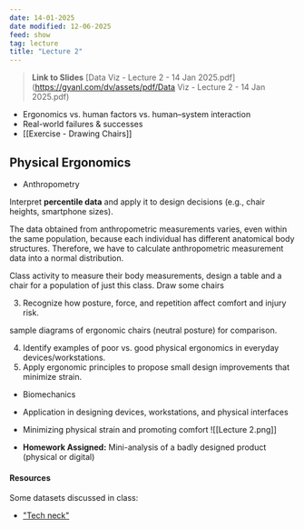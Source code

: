 ```yaml
---
date: 14-01-2025
date modified: 12-06-2025
feed: show
tag: lecture
title: "Lecture 2"
---
```


> **Link to Slides**
> [Data Viz - Lecture 2 - 14 Jan 2025.pdf](https://gyanl.com/dv/assets/pdf/Data Viz - Lecture 2 - 14 Jan 2025.pdf)

- Ergonomics vs. human factors vs. human–system interaction
- Real-world failures & successes
- [[Exercise - Drawing Chairs]]
## Physical Ergonomics

- Anthropometry

Interpret **percentile data** and apply it to design decisions (e.g., chair heights, smartphone sizes).

The data obtained from anthropometric measurements varies, even within the same population, because each individual has different anatomical body structures. Therefore, we have to calculate anthropometric measurement data into a normal distribution.

Class activity to measure their body measurements, design a table and a chair for a population of just this class. Draw some chairs

3. Recognize how posture, force, and repetition affect comfort and injury risk.

sample diagrams of ergonomic chairs (neutral posture) for comparison.

4. Identify examples of poor vs. good physical ergonomics in everyday devices/workstations.
5. Apply ergonomic principles to propose small design improvements that minimize strain.

- Biomechanics
- Application in designing devices, workstations, and physical interfaces
- Minimizing physical strain and promoting comfort
![[Lecture 2.png]]


- **Homework Assigned:** Mini-analysis of a badly designed product (physical or digital)
#### Resources

Some datasets discussed in class:

- ["Tech neck"](https://www.mayoclinichealthsystem.org/hometown-health/speaking-of-health/effect-of-technology-on-your-neck)

